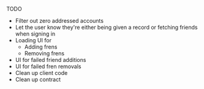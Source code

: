 TODO
* Filter out zero addressed accounts
* Let the user know they're either being given a record or fetching friends when signing in
* Loading UI for
  * Adding frens
  * Removing frens
* UI for failed friend additions
* UI for failed fren removals
* Clean up client code 
* Clean up contract
